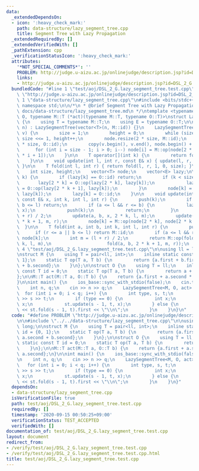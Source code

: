 ```yaml
---
data:
  _extendedDependsOn:
  - icon: ':heavy_check_mark:'
    path: data-structure/lazy_segment_tree.cpp
    title: Segment Tree with Lazy Propagation
  _extendedRequiredBy: []
  _extendedVerifiedWith: []
  _pathExtension: cpp
  _verificationStatusIcon: ':heavy_check_mark:'
  attributes:
    '*NOT_SPECIAL_COMMENTS*': ''
    PROBLEM: http://judge.u-aizu.ac.jp/onlinejudge/description.jsp?id=DSL_2_G
    links:
    - http://judge.u-aizu.ac.jp/onlinejudge/description.jsp?id=DSL_2_G
  bundledCode: "#line 1 \"test/aoj/DSL_2_G.lazy_segment_tree.test.cpp\"\n#define PROBLEM\
    \ \"http://judge.u-aizu.ac.jp/onlinejudge/description.jsp?id=DSL_2_G\"\n\n#line\
    \ 1 \"data-structure/lazy_segment_tree.cpp\"\n#include <bits/stdc++.h>\nusing\
    \ namespace std;\n\n/*\n * @brief Segment Tree with Lazy Propagation\n * @docs\
    \ docs/data-structure/lazy_segment_tree.md\n */\ntemplate <typename M, typename\
    \ O, typename M::T (*act)(typename M::T, typename O::T)>\nstruct LazySegmentTree\
    \ {\n    using T = typename M::T;\n    using E = typename O::T;\n\n    LazySegmentTree(int\
    \ n) : LazySegmentTree(vector<T>(n, M::id)) {}\n    LazySegmentTree(const vector<T>&\
    \ v) {\n        size = 1;\n        height = 0;\n        while (size < v.size())\
    \ size <<= 1, height++;\n        node.resize(2 * size, M::id);\n        lazy.resize(2\
    \ * size, O::id);\n        copy(v.begin(), v.end(), node.begin() + size);\n  \
    \      for (int i = size - 1; i > 0; i--) node[i] = M::op(node[2 * i], node[2\
    \ * i + 1]);\n    }\n\n    T operator[](int k) {\n        return fold(k, k + 1);\n\
    \    }\n\n    void update(int l, int r, const E& x) { update(l, r, x, 1, 0, size);\
    \ }\n\n    T fold(int l, int r) { return fold(l, r, 1, 0, size); }\n\nprivate:\n\
    \    int size, height;\n    vector<T> node;\n    vector<E> lazy;\n\n    void push(int\
    \ k) {\n        if (lazy[k] == O::id) return;\n        if (k < size) {\n     \
    \       lazy[2 * k] = O::op(lazy[2 * k], lazy[k]);\n            lazy[2 * k + 1]\
    \ = O::op(lazy[2 * k + 1], lazy[k]);\n        }\n        node[k] = act(node[k],\
    \ lazy[k]);\n        lazy[k] = O::id;\n    }\n\n    void update(int a, int b,\
    \ const E& x, int k, int l, int r) {\n        push(k);\n        if (r <= a ||\
    \ b <= l) return;\n        if (a <= l && r <= b) {\n            lazy[k] = O::op(lazy[k],\
    \ x);\n            push(k);\n            return;\n        }\n        int m = (l\
    \ + r) / 2;\n        update(a, b, x, 2 * k, l, m);\n        update(a, b, x, 2\
    \ * k + 1, m, r);\n        node[k] = M::op(node[2 * k], node[2 * k + 1]);\n  \
    \  }\n\n    T fold(int a, int b, int k, int l, int r) {\n        push(k);\n  \
    \      if (r <= a || b <= l) return M::id;\n        if (a <= l && r <= b) return\
    \ node[k];\n        int m = (l + r) / 2;\n        return M::op(fold(a, b, 2 *\
    \ k, l, m),\n                     fold(a, b, 2 * k + 1, m, r));\n    }\n};\n#line\
    \ 4 \"test/aoj/DSL_2_G.lazy_segment_tree.test.cpp\"\n\nusing ll = long long;\n\
    \nstruct M {\n    using T = pair<ll, int>;\n    inline static const T id = {0,\
    \ 1};\n    static T op(T a, T b) {\n        return {a.first + b.first, a.second\
    \ + b.second};\n    }\n};\n\nstruct O {\n    using T = ll;\n    inline static\
    \ const T id = 0;\n    static T op(T a, T b) {\n        return a + b;\n    }\n\
    };\n\nM::T act(M::T a, O::T b) {\n    return {a.first + a.second * b, a.second};\n\
    }\n\nint main() {\n    ios_base::sync_with_stdio(false);\n    cin.tie(0);\n\n\
    \    int n, q;\n    cin >> n >> q;\n    LazySegmentTree<M, O, act> st(n);\n  \
    \  for (int i = 0; i < q; i++) {\n        int type, s, t;\n        cin >> type\
    \ >> s >> t;\n        if (type == 0) {\n            int x;\n            cin >>\
    \ x;\n            st.update(s - 1, t, x);\n        } else {\n            cout\
    \ << st.fold(s - 1, t).first << \"\\n\";\n        }\n    }\n}\n"
  code: "#define PROBLEM \"http://judge.u-aizu.ac.jp/onlinejudge/description.jsp?id=DSL_2_G\"\
    \n\n#include \"../../data-structure/lazy_segment_tree.cpp\"\n\nusing ll = long\
    \ long;\n\nstruct M {\n    using T = pair<ll, int>;\n    inline static const T\
    \ id = {0, 1};\n    static T op(T a, T b) {\n        return {a.first + b.first,\
    \ a.second + b.second};\n    }\n};\n\nstruct O {\n    using T = ll;\n    inline\
    \ static const T id = 0;\n    static T op(T a, T b) {\n        return a + b;\n\
    \    }\n};\n\nM::T act(M::T a, O::T b) {\n    return {a.first + a.second * b,\
    \ a.second};\n}\n\nint main() {\n    ios_base::sync_with_stdio(false);\n    cin.tie(0);\n\
    \n    int n, q;\n    cin >> n >> q;\n    LazySegmentTree<M, O, act> st(n);\n \
    \   for (int i = 0; i < q; i++) {\n        int type, s, t;\n        cin >> type\
    \ >> s >> t;\n        if (type == 0) {\n            int x;\n            cin >>\
    \ x;\n            st.update(s - 1, t, x);\n        } else {\n            cout\
    \ << st.fold(s - 1, t).first << \"\\n\";\n        }\n    }\n}"
  dependsOn:
  - data-structure/lazy_segment_tree.cpp
  isVerificationFile: true
  path: test/aoj/DSL_2_G.lazy_segment_tree.test.cpp
  requiredBy: []
  timestamp: '2020-09-15 00:50:25+09:00'
  verificationStatus: TEST_ACCEPTED
  verifiedWith: []
documentation_of: test/aoj/DSL_2_G.lazy_segment_tree.test.cpp
layout: document
redirect_from:
- /verify/test/aoj/DSL_2_G.lazy_segment_tree.test.cpp
- /verify/test/aoj/DSL_2_G.lazy_segment_tree.test.cpp.html
title: test/aoj/DSL_2_G.lazy_segment_tree.test.cpp
---
```

